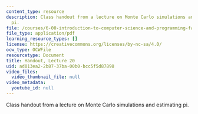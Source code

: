 ```yaml
---
content_type: resource
description: Class handout from a lecture on Monte Carlo simulations and estimating
  pi.
file: /courses/6-00-introduction-to-computer-science-and-programming-fall-2008/ad013ea22b8737ba00b0bcc5f5d87898_lec20.pdf
file_type: application/pdf
learning_resource_types: []
license: https://creativecommons.org/licenses/by-nc-sa/4.0/
ocw_type: OCWFile
resourcetype: Document
title: Handout, Lecture 20
uid: ad013ea2-2b87-37ba-00b0-bcc5f5d87898
video_files:
  video_thumbnail_file: null
video_metadata:
  youtube_id: null
---
```

Class handout from a lecture on Monte Carlo simulations and estimating pi.